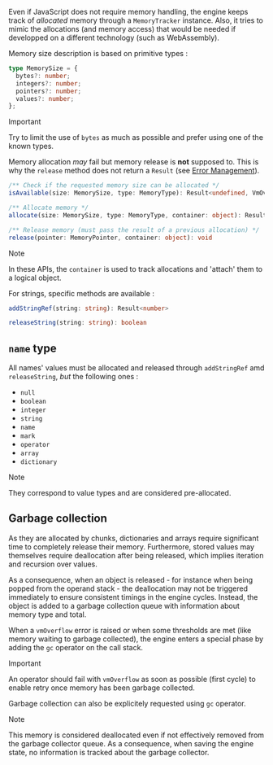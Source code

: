 Even if JavaScript does not require memory handling, the engine keeps track of *allocated* memory through a `MemoryTracker` instance.
Also, it tries to mimic the allocations (and memory access) that would be needed if developped on a different technology (such as WebAssembly).

Memory size description is based on primitive types :

```TypeScript
type MemorySize = {
  bytes?: number;
  integers?: number;
  pointers?: number;
  values?: number;
};
```

> [!IMPORTANT]  
> Try to limit the use of `bytes` as much as possible and prefer using one of the known types.

Memory allocation *may* fail but memory release is **not** supposed to. This is why the `release` method does not return a `Result` (see [Error Management](#error-management)).

```TypeScript
/** Check if the requested memory size can be allocated */
isAvailable(size: MemorySize, type: MemoryType): Result<undefined, VmOverflowException>

/** Allocate memory */
allocate(size: MemorySize, type: MemoryType, container: object): Result<MemoryPointer, VmOverflowException>

/** Release memory (must pass the result of a previous allocation) */
release(pointer: MemoryPointer, container: object): void
```

> [!NOTE]  
> In these APIs, the `container` is used to track allocations and 'attach' them to a logical object.

For strings, specific methods are available :

```TypeScript
addStringRef(string: string): Result<number>

releaseString(string: string): boolean
```

## `name` type

All names' values must be allocated and released through `addStringRef` amd `releaseString`, *but* the following ones :

* `null`
* `boolean`
* `integer`
* `string`
* `name`
* `mark`
* `operator`
* `array`
* `dictionary`

> [!NOTE]
> They correspond to value types and are considered pre-allocated.

## Garbage collection

As they are allocated by chunks, dictionaries and arrays require significant time to completely release their memory.
Furthermore, stored values may themselves require deallocation after being released, which implies iteration and recursion over values.

As a consequence, when an object is released - for instance when being popped from the operand stack - the deallocation may not be triggered immediately to ensure
consistent timings in the engine cycles.
Instead, the object is added to a garbage collection queue with information about memory type and total.

When a `vmOverflow` error is raised or when some thresholds are met (like memory waiting to garbage collected), the engine enters a special phase by adding the `gc` operator on the call stack.

> [!IMPORTANT]
> An operator should fail with `vmOverflow` as soon as possible (first cycle) to enable retry once memory has been garbage collected.

Garbage collection can also be explicitely requested using `gc` operator.

> [!NOTE]
> This memory is considered deallocated even if not effectively removed from the garbage collector queue.
> As a consequence, when saving the engine state, no information is tracked about the garbage collector.
